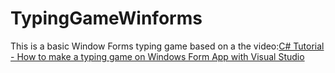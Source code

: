 # TypingGameWinforms
This is a basic Window Forms typing game based on a the video:[C# Tutorial - How to make a typing game on Windows Form App with Visual Studio](https://www.youtube.com/watch?v=Tk7lHBIzry8)
